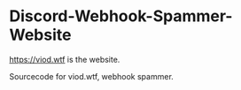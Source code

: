 # Discord-Webhook-Spammer-Website

https://viod.wtf is the website. 


Sourcecode for viod.wtf, webhook spammer.
